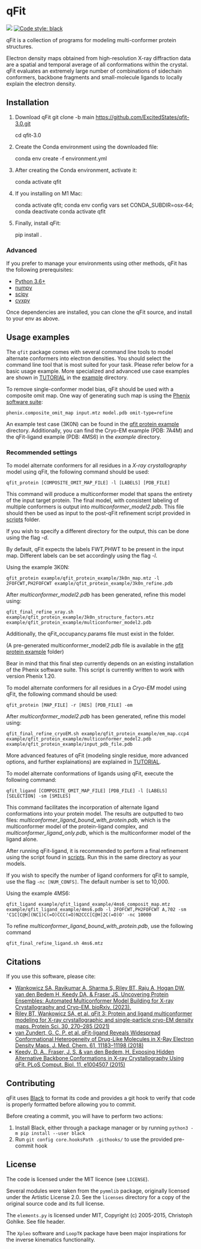 # qFit

![](https://github.com/ExcitedStates/qfit-3.0/workflows/tests/badge.svg)
[![Code style: black](https://img.shields.io/badge/code%20style-black-000000.svg)](https://github.com/psf/black)

qFit is a collection of programs for modeling multi-conformer protein structures. 

Electron density maps obtained from high-resolution X-ray diffraction data are a spatial and temporal average of all conformations within the crystal. qFit evaluates an extremely large number of combinations of sidechain conformers, backbone fragments and small-molecule ligands to locally explain the electron density.


## Installation

1) Download qFit
   git clone -b main https://github.com/ExcitedStates/qfit-3.0.git
   
   cd qfit-3.0
   
3) Create the Conda environment using the downloaded file:

   conda env create -f environment.yml

4) After creating the Conda environment, activate it:

   conda activate qfit

5) If you installing on M1 Mac:
   
     conda activate qfit; conda env config vars set CONDA_SUBDIR=osx-64; conda deactivate
     conda activate qfit
   
7) Finally, install qFit:

   pip install .

### Advanced

If you prefer to manage your environments using other methods, qFit has the following prerequisites:

* [Python 3.6+](https://python.org)
* [numpy](https://numpy.org)
* [scipy](https://scipy.org)
* [cvxpy](https://www.cvxpy.org)

Once dependencies are installed, you can clone the qFit source, and install to your env as above.

## Usage examples

The `qfit` package comes with several command line tools to model alternate
conformers into electron densities. You should select the command line tool that
is most suited for your task. Please refer below for a basic usage example. More specialized and advanced use case examples
are shown in [TUTORIAL](example/README.md) in the [example](example/) directory.

To remove single-conformer model bias, qFit should be used with a composite omit
map. One way of generating such map is using the [Phenix software suite](https://www.phenix-online.org/):

`phenix.composite_omit_map input.mtz model.pdb omit-type=refine`

An example test case (3K0N) can be found in the [qfit protein example](example/qfit_protein_example/) directory. Additionally, you can find the Cryo-EM example (PDB: 7A4M) and the qFit-ligand example (PDB: 4MS6) in the *example* directory. 


### Recommended settings

To model alternate conformers for all residues in a *X-ray crystallography* model using qFit,
the following command should be used:

`qfit_protein [COMPOSITE_OMIT_MAP_FILE] -l [LABELS] [PDB_FILE]`

This command will produce a multiconformer model that spans the entirety of the
input target protein. The final model, with consistent labeling of multiple conformers
is output into *multiconformer_model2.pdb*. This file should then
be used as input to the post-qFit refinement script provided in [scripts](scripts/post) folder.

If you wish to specify a different directory for the output, this can be done
using the flag *-d*.
 
By default, qFit expects the labels FWT,PHWT to be present in the input map.
Different labels can be set accordingly using the flag *-l*.

Using the example 3K0N:

`qfit_protein example/qfit_protein_example/3k0n_map.mtz -l 2FOFCWT,PH2FOFCWT example/qfit_protein_example/3k0n_refine.pdb`

After *multiconformer_model2.pdb* has been generated, refine this model using:

`qfit_final_refine_xray.sh example/qfit_protein_example/3k0n_structure_factors.mtz example/qfit_protein_example/multiconformer_model2.pdb`

Additionally, the qFit_occupancy.params file must exist in the folder.

(A pre-generated multiconformer_model2.pdb file is available in the [qfit protein example](example/qfit_protein_example/) folder)

Bear in mind that this final step currently depends on an existing installation
of the Phenix software suite. This script is currently written to work with version Phenix 1.20.

To model alternate conformers for all residues in a *Cryo-EM* model using qFit,
the following command should be used:

`qfit_protein [MAP_FILE] -r [RES] [PDB_FILE] -em`

After *multiconformer_model2.pdb* has been generated, refine this model using:

`qfit_final_refine_cryoEM.sh example/qfit_protein_example/em_map.ccp4 example/qfit_protein_example/multiconformer_model2.pdb example/qfit_protein_example/input_pdb_file.pdb`

More advanced features of qFit (modeling single residue, more advanced options, and further explainations) are explained in [TUTORIAL](example/TUTORIAL.md).

To model alternate conformations of ligands using qFit, execute the following command:

`qfit_ligand [COMPOSITE_OMIT_MAP_FILE] [PDB_FILE] -l [LABELS] [SELECTION] -sm [SMILES]`

This command facilitates the incorporation of alternate ligand conformations into your protein model. The results are outputted to two files: *multiconformer_ligand_bound_with_protein.pdb*, which is the multiconformer model of the protein-ligand complex, and *multiconformer_ligand_only.pdb*, which is the multiconformer model of the ligand alone. 

After running qFit-ligand, it is recommended to perform a final refinement using the script found in [scripts](scripts/post). Run this in the same directory as your models.

If you wish to specify the number of ligand conformers for qFit to sample, use the flag `-nc [NUM_CONFS]`. The default number is set to 10,000. 

Using the example 4MS6:

`qfit_ligand example/qfit_ligand_example/4ms6_composit_map.mtz example/qfit_ligand_example/4ms6.pdb -l 2FOFCWT,PH2FOFCWT A,702 -sm 'C1C[C@H](NC1)C(=O)CCC(=O)N2CCC[C@H]2C(=O)O' -nc 10000`

To refine *multiconformer_ligand_bound_with_protein.pdb*, use the following command

`qfit_final_refine_ligand.sh 4ms6.mtz`


## Citations
If you use this software, please cite: 
- [Wankowicz SA, Ravikumar A, Sharma S, Riley BT, Raju A, Hogan DW, van den Bedem H, Keedy DA, & Fraser JS. Uncovering Protein Ensembles: Automated Multiconformer Model Building for X-ray Crystallography and Cryo-EM. bioRxiv. (2023).](https://www.biorxiv.org/content/10.1101/2023.06.28.546963v2.abstract)
- [Riley BT, Wankowicz SA, et al. qFit 3: Protein and ligand multiconformer modeling for X-ray crystallographic and single-particle cryo-EM density maps. Protein Sci. 30, 270–285 (2021)](https://dx.doi.org/10.1002/pro.4001)
- [van Zundert, G. C. P. et al. qFit-ligand Reveals Widespread Conformational Heterogeneity of Drug-Like Molecules in X-Ray Electron Density Maps. J. Med. Chem. 61, 11183–11198 (2018)](https://dx.doi.org/10.1021/acs.jmedchem.8b01292)
- [Keedy, D. A., Fraser, J. S. & van den Bedem, H. Exposing Hidden Alternative Backbone Conformations in X-ray Crystallography Using qFit. PLoS Comput. Biol. 11, e1004507 (2015)](https://dx.doi.org/10.1371/journal.pcbi.1004507)


## Contributing

qFit uses [Black](https://github.com/psf/black) to format its code and provides a git hook to verify that code is properly formatted before allowing you to commit.

Before creating a commit, you will have to perform two actions:
1. Install Black, either through a package manager or by running `python3 -m pip install --user black`
2. Run `git config core.hooksPath .githooks/` to use the provided pre-commit hook

## License

The code is licensed under the MIT licence (see `LICENSE`).

Several modules were taken from the `pymmlib` package, originally licensed
under the Artistic License 2.0. See the `licenses` directory for a copy of the
original source code and its full license.

The `elements.py` is licensed under MIT, Copyright (c) 2005-2015, Christoph
Gohlke. See file header.

The `Xpleo` software and `LoopTK` package have been major inspirations for the inverse kinematics
functionality.
